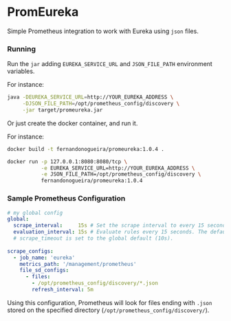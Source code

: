 # PromEureka

Simple Prometheus integration to work with Eureka using `json` files.


### Running

Run the `jar` adding `EUREKA_SERVICE_URL` and `JSON_FILE_PATH` environment variables.

For instance:
```bash
java -DEUREKA_SERVICE_URL=http://YOUR_EUREKA_ADDRESS \
     -DJSON_FILE_PATH=/opt/prometheus_config/discovery \
     -jar target/promeureka.jar
```

Or just create the docker container, and run it.

For instance:
```bash
docker build -t fernandonogueira/promeureka:1.0.4 . 

docker run -p 127.0.0.1:8080:8080/tcp \
           -e EUREKA_SERVICE_URL=http://YOUR_EUREKA_ADDRESS \
           -e JSON_FILE_PATH=/opt/prometheus_config/discovery \
           fernandonogueira/promeureka:1.0.4
```

### Sample Prometheus Configuration

```yaml
# my global config
global:
  scrape_interval:     15s # Set the scrape interval to every 15 seconds. Default is every 1 minute.
  evaluation_interval: 15s # Evaluate rules every 15 seconds. The default is every 1 minute.
  # scrape_timeout is set to the global default (10s).
  
scrape_configs:
  - job_name: 'eureka'
    metrics_path: '/management/prometheus'
    file_sd_configs:
      - files:
        - /opt/prometheus_config/discovery/*.json
        refresh_interval: 5m
```

Using this configuration, Prometheus will look for files ending with `.json` stored on the 
specified directory (`/opt/prometheus_config/discovery/`). 
